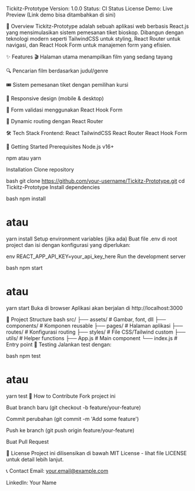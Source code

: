 Tickitz-Prototype
Version: 1.0.0
Status: CI Status License
Demo: Live Preview (Link demo bisa ditambahkan di sini)

📌 Overview
Tickitz-Prototype adalah sebuah aplikasi web berbasis React.js yang mensimulasikan sistem pemesanan tiket bioskop. Dibangun dengan teknologi modern seperti TailwindCSS untuk styling, React Router untuk navigasi, dan React Hook Form untuk manajemen form yang efisien.

✨ Features
🎬 Halaman utama menampilkan film yang sedang tayang

🔍 Pencarian film berdasarkan judul/genre

🎟️ Sistem pemesanan tiket dengan pemilihan kursi

📱 Responsive design (mobile & desktop)

📝 Form validasi menggunakan React Hook Form

🔄 Dynamic routing dengan React Router

🛠️ Tech Stack
Frontend:
React
TailwindCSS
React Router
React Hook Form

🚀 Getting Started
Prerequisites
Node.js v16+

npm atau yarn

Installation
Clone repository

bash
git clone https://github.com/your-username/Tickitz-Prototype.git
cd Tickitz-Prototype
Install dependencies

bash
npm install
# atau
yarn install
Setup environment variables (jika ada)
Buat file .env di root project dan isi dengan konfigurasi yang diperlukan:

env
REACT_APP_API_KEY=your_api_key_here
Run the development server

bash
npm start
# atau
yarn start
Buka di browser
Aplikasi akan berjalan di http://localhost:3000

📂 Project Structure
bash
src/
├── assets/            # Gambar, font, dll
├── components/        # Komponen reusable
├── pages/             # Halaman aplikasi
├── routes/            # Konfigurasi routing
├── styles/            # File CSS/Tailwind custom
├── utils/             # Helper functions
├── App.js             # Main component
└── index.js           # Entry point
🧪 Testing
Jalankan test dengan:

bash
npm test
# atau
yarn test
🤝 How to Contribute
Fork project ini

Buat branch baru (git checkout -b feature/your-feature)

Commit perubahan (git commit -m 'Add some feature')

Push ke branch (git push origin feature/your-feature)

Buat Pull Request

📜 License
Project ini dilisensikan di bawah MIT License - lihat file LICENSE untuk detail lebih lanjut.

📞 Contact
Email: your.email@example.com

LinkedIn: Your Name

